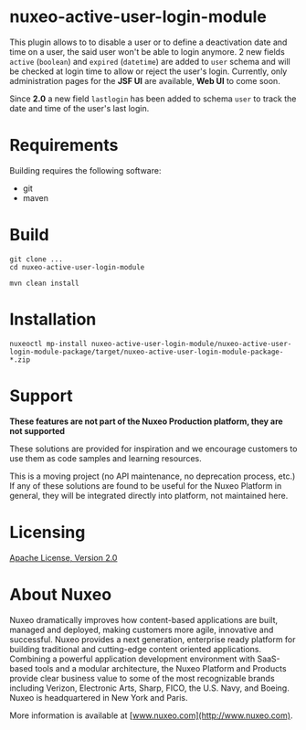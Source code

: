 # nuxeo-active-user-login-module

This plugin allows to to disable a user or to define a deactivation date and time on a user, the said user won't be able to login anymore.
2 new fields `active` (`boolean`) and `expired` (`datetime`) are added to `user` schema and will be checked at login time to allow or reject the user's login.
Currently, only administration pages for the **JSF UI** are available, **Web UI** to come soon.


Since **2.0** a new field `lastlogin` has been added to schema `user` to track the date and time of the user's last login.

# Requirements

Building requires the following software:

* git
* maven

# Build

```
git clone ...
cd nuxeo-active-user-login-module

mvn clean install
```

# Installation

```
nuxeoctl mp-install nuxeo-active-user-login-module/nuxeo-active-user-login-module-package/target/nuxeo-active-user-login-module-package-*.zip
```

# Support

**These features are not part of the Nuxeo Production platform, they are not supported**

These solutions are provided for inspiration and we encourage customers to use them as code samples and learning resources.

This is a moving project (no API maintenance, no deprecation process, etc.) If any of these solutions are found to be useful for the Nuxeo Platform in general, they will be integrated directly into platform, not maintained here.


# Licensing

[Apache License, Version 2.0](http://www.apache.org/licenses/LICENSE-2.0)


# About Nuxeo

Nuxeo dramatically improves how content-based applications are built, managed and deployed, making customers more agile, innovative and successful. Nuxeo provides a next generation, enterprise ready platform for building traditional and cutting-edge content oriented applications. Combining a powerful application development environment with SaaS-based tools and a modular architecture, the Nuxeo Platform and Products provide clear business value to some of the most recognizable brands including Verizon, Electronic Arts, Sharp, FICO, the U.S. Navy, and Boeing. Nuxeo is headquartered in New York and Paris.

More information is available at [www.nuxeo.com](http://www.nuxeo.com).
